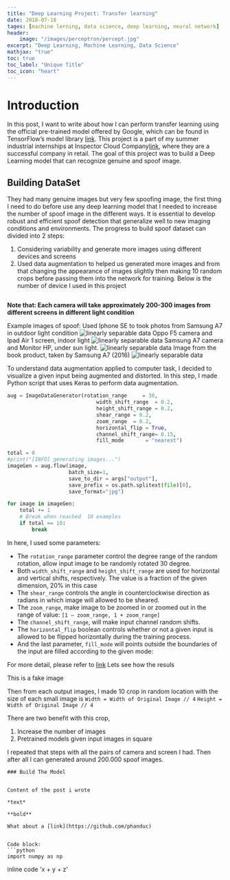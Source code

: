 ```yaml
---
title: "Deep Learning Project: Transfer learning"
date: 2018-07-18
tages: [machine lerning, data science, deep learning, neural network]
header:
    image: "/images/perceptron/percept.jpg"
excerpt: "Deep Learning, Machine Learning, Data Science"
mathjax: "true"
toc: true
toc_label: "Unique Title"
toc_icon: "heart"  
---
```


# Introduction
In this post, I want to write about how I can perform transfer learning using the official pre-trained model offered by Google, which can be found in TensorFlow’s model library [link](https://github.com/tensorflow/models/tree/master/research/slim).
This project is a part of my summer industrial internships at Inspector Cloud Company[link](https://inspector-cloud.ru/), where they are a successful company in retail. The goal of this project was to build a Deep Learning model that can recognize genuine and spoof image.

## Building DataSet 
They had many genuine images but very few spoofing image, the first thing I need to do before use any deep learning model that I needed to increase the number of spoof image in the different ways. It is essential to develop robust and efficient spoof detection that generalize well to new imaging conditions and environments. 
The progress to build spoof dataset can divided into 2 steps:
1.	Considering variability and generate more images using different devices and screens 
2.	Used data augmentation to helped us generated more images and from that changing the appearance of images slightly then making 10 random crops before passing them into the network for training.
Below is the number of device I used in this project
<img src="{{ site.url }}{{ site.baseurl }}/images/devices_table.jpg" alt="">

**Note that: Each camera will take approximately 200-300 images from different screens in different light condition**

Example images of spoof:
Used Iphone SE to took photos from Samsung A7 in outdoor light condition
<img src="{{ site.url }}{{ site.baseurl }}/images/fake1.jpg" alt="linearly separable data">
Oppo F5 camera and Ipad Air 1 screen, indoor light
<img src="{{ site.url }}{{ site.baseurl }}/images/fake2.jpg" alt="linearly separable data">
Samsung A7 camera and Monitor HP, under sun light.
<img src="{{ site.url }}{{ site.baseurl }}/images/fake3.jpg" alt="linearly separable data">
Image from the book product, taken by Samsung A7 (2016)
<img src="{{ site.url }}{{ site.baseurl }}/images/fake4.jpg" alt="linearly separable data">

To understand data augmentation applied to computer task, I decided to visualize a given input being augmented and distorted. 
In this step, I made Python script that uses Keras to perform data augmentation.
```python
aug = ImageDataGenerator(rotation_range     = 30,
                             width_shift_range  = 0.2,
                             height_shift_range = 0.2,
                             shear_range = 0.2,
                             zoom_range  = 0.2,
                             horizontal_flip = True,
                             channel_shift_range= 0.15,
                             fill_mode       = "nearest")

total = 0
#print("[INFO] generating images...")
imageGen = aug.flow(image,
                    batch_size=1,
                    save_to_dir = args["output"],
                    save_prefix = os.path.splitext(file)[0],
                    save_format="jpg")

for image in imageGen:
    total += 1
    # Break when reached  10 examples
    if total == 10:
        break
```
In here, I used some parameters:
* The `rotation_range` parameter control the degree range of the random rotation, allow input image to be randomly rotated 30 degree.
* Both `width_shift_range` and `height_shift_range` are used for horizontal and vertical shifts, respectively. The value is a fraction of the given dimension, 20% in this case
* The `shear_range` controls the angle in counterclockwise direction as radians in which image will allowed to be sheared.
* The `zoom_range`, make image to be zoomed in or zoomed out in the range of value: `[1 – zoom_range, 1 + zoom_range]`
* The `channel_shift_range`, will make input channel random shifts.
* The `horizontal_flip` boolean controls whether or not a given input is allowed to be flipped horizontally during the training process.
* And the last parameter, `fill_mode` will points outside the boundaries of the input are filled according to the given mode:

For more detail, please refer to [link](https://keras.io/preprocessing/image/)
Lets see how the resuls

This is a fake image



Then from each output images, I made 10 crop in random location with the size of each small image is 
`Width = Width of Original Image // 4`
`Height = Width of Original Image // 4`

There are two benefit with this crop,
1.	Increase the number of images
2.	Pretrained models given input images in square

I repeated that steps with all the pairs of camera and screen I had. Then after all I can generated around 200.000 spoof images.

```
### Build The Model


Content of the post i wrote

*text*

**bold**

What about a [link](https://github.com/phanduc)


Code block:
```python
import numpy as np
```

inline code 'x + y + z'

